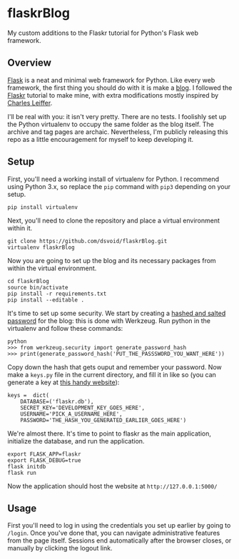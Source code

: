 # flaskrBlog
My custom additions to the Flaskr tutorial for Python's Flask web framework.

## Overview

[Flask](http://flask.pocoo.org/) is a neat and minimal web framework for Python. Like every web framework, the first thing you should do with it is make a [blog](https://ds0.xyz/opening-ceremony). I followed the [Flaskr](http://flask.pocoo.org/docs/0.12/tutorial/introduction/) tutorial to make mine, with extra modifications mostly inspired by [Charles Leiffer](http://charlesleifer.com/blog/how-to-make-a-flask-blog-in-one-hour-or-less/).

I'll be real with you: it isn't very pretty. There are no tests. I foolishly set up the Python virtualenv to occupy the same folder as the blog itself. The archive and tag pages are archaic. Nevertheless, I'm publicly releasing this repo as a little encouragement for myself to keep developing it.

## Setup

First, you'll need a working install of virtualenv for Python. I recommend using Python 3.x, so replace the `pip` command with `pip3` depending on your setup.

```
pip install virtualenv
```

Next, you'll need to clone the repository and place a virtual environment within it.
```
git clone https://github.com/dsvoid/flaskrBlog.git
virtualenv flaskrBlog
```

Now you are going to set up the blog and its necessary packages from within the virtual environment.
```
cd flaskrBlog
source bin/activate
pip install -r requirements.txt
pip install --editable .
```

It's time to set up some security. We start by creating a [hashed and salted password](http://flask.pocoo.org/snippets/54/) for the blog: this is done with Werkzeug. Run python in the virtualenv and follow these commands:
```
python
>>> from werkzeug.security import generate_password_hash
>>> print(generate_password_hash('PUT_THE_PASSSWORD_YOU_WANT_HERE'))
```

Copy down the hash that gets ouput and remember your password. Now make a `keys.py` file in the current directory, and fill it in like so (you can generate a key at [this handy website](https://randomkeygen.com/)):
```
keys =  dict(
    DATABASE=('flaskr.db'),
    SECRET_KEY='DEVELOPMENT_KEY_GOES_HERE',
    USERNAME='PICK_A_USERNAME_HERE',
    PASSWORD='THE_HASH_YOU_GENERATED_EARLIER_GOES_HERE')
```

We're almost there. It's time to point to flaskr as the main application, initialize the database, and run the application.
```
export FLASK_APP=flaskr
export FLASK_DEBUG=true
flask initdb
flask run
```

Now the application should host the website at `http://127.0.0.1:5000/`

## Usage

First you'll need to log in using the credentials you set up earlier by going to `/login`. Once you've done that, you can navigate administrative features from the page itself. Sessions end automatically after the browser closes, or manually by clicking the logout link.
